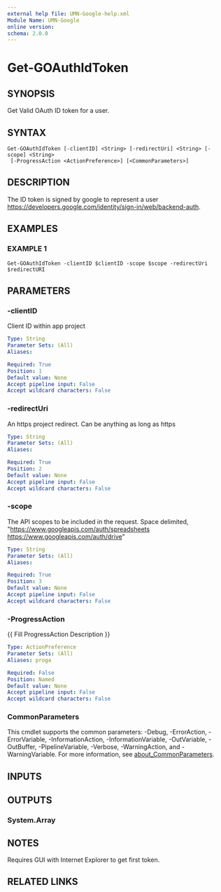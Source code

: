 ```yaml
---
external help file: UMN-Google-help.xml
Module Name: UMN-Google
online version:
schema: 2.0.0
---
```


# Get-GOAuthIdToken

## SYNOPSIS
Get Valid OAuth ID token for a user.

## SYNTAX

```
Get-GOAuthIdToken [-clientID] <String> [-redirectUri] <String> [-scope] <String>
 [-ProgressAction <ActionPreference>] [<CommonParameters>]
```

## DESCRIPTION
The ID token is signed by google to represent a user https://developers.google.com/identity/sign-in/web/backend-auth.

## EXAMPLES

### EXAMPLE 1
```
Get-GOAuthIdToken -clientID $clientID -scope $scope -redirectUri $redirectURI
```

## PARAMETERS

### -clientID
Client ID within app project

```yaml
Type: String
Parameter Sets: (All)
Aliases:

Required: True
Position: 1
Default value: None
Accept pipeline input: False
Accept wildcard characters: False
```

### -redirectUri
An https project redirect.
Can be anything as long as https

```yaml
Type: String
Parameter Sets: (All)
Aliases:

Required: True
Position: 2
Default value: None
Accept pipeline input: False
Accept wildcard characters: False
```

### -scope
The API scopes to be included in the request.
Space delimited, "https://www.googleapis.com/auth/spreadsheets https://www.googleapis.com/auth/drive"

```yaml
Type: String
Parameter Sets: (All)
Aliases:

Required: True
Position: 3
Default value: None
Accept pipeline input: False
Accept wildcard characters: False
```

### -ProgressAction
{{ Fill ProgressAction Description }}

```yaml
Type: ActionPreference
Parameter Sets: (All)
Aliases: proga

Required: False
Position: Named
Default value: None
Accept pipeline input: False
Accept wildcard characters: False
```

### CommonParameters
This cmdlet supports the common parameters: -Debug, -ErrorAction, -ErrorVariable, -InformationAction, -InformationVariable, -OutVariable, -OutBuffer, -PipelineVariable, -Verbose, -WarningAction, and -WarningVariable. For more information, see [about_CommonParameters](http://go.microsoft.com/fwlink/?LinkID=113216).

## INPUTS

## OUTPUTS

### System.Array
## NOTES
Requires GUI with Internet Explorer to get first token.

## RELATED LINKS
